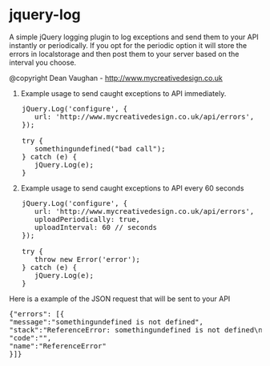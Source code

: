 jquery-log
==========

A simple jQuery logging plugin to log exceptions and send them to your API instantly or periodically. If you opt for the periodic option it will store the errors in localstorage and then post them to your server based on the interval you choose.

@copyright Dean Vaughan - http://www.mycreativedesign.co.uk

1. Example usage to send caught exceptions to API immediately. 
<pre>
   jQuery.Log('configure', {
      url: 'http://www.mycreativedesign.co.uk/api/errors',
   });

   try {
      somethingundefined("bad call");
   } catch (e) {
      jQuery.Log(e);
   }
</pre>

2. Example usage to send caught exceptions to API every 60 seconds 
<pre>
   jQuery.Log('configure', {
      url: 'http://www.mycreativedesign.co.uk/api/errors',
      uploadPeriodically: true,
      uploadInterval: 60 // seconds
   });
   
   try {
      throw new Error('error');
   } catch (e) {
      jQuery.Log(e);
   } 
</pre>

Here is a example of the JSON request that will be sent to your API
<pre>
{"errors": [{
"message":"somethingundefined is not defined",
"stack":"ReferenceError: somethingundefined is not defined\n at HTMLDocument.<anonymous> (/index.html:22:5)\n at c (http://code.jquery.com/jquery-1.10.0.min.js:4:25967)\n at Object.p.fireWith [as resolveWith] (http://code.jquery.com/jquery-1.10.0.min.js:4:26772)\n at Function.x.extend.ready (http://code.jquery.com/jquery-1.10.0.min.js:4:3305)\n at HTMLDocument.q (http://code.jquery.com/jquery-1.10.0.min.js:4:717)",
"code":"",
"name":"ReferenceError"
}]}
</pre>



